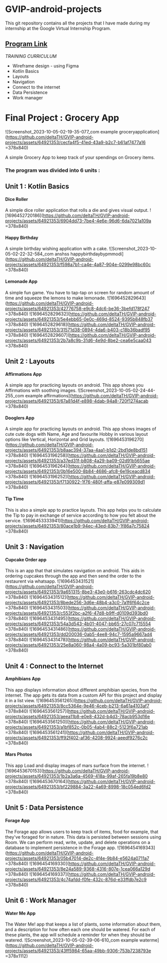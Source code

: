 
# GVIP-android-projects

This git repository contains all the projects that I have made during my internship at the Google Virtual Internship Program. 
## [Program Link](https://smartinternz.com/google-virtual-internship-program-2022)


_TRAINING CURRICULUM_
- Wireframe design - using Figma
- Kotlin Basics
- Layouts
- Navigation
- Connect to the internet
- Data Persistence
- Work manager

# Final Project : Grocery App
![Screenshot_2023-10-05-02-19-35-077_com example groceryapplication](https://github.com/deltaTH/GVIP-android-projects/assets/64921353/cecfa4f5-41ed-43a9-b2c7-b61af7477a16 =378x840)

A simple Grocery App to keep track of your spendings on Grocery items.

### The program was divided into 6 units : 
## Unit 1 : Kotlin Basics
#### Dice Roller
A simple dice roller application that rolls a die and gives visual output.
![1696452720186](https://github.com/deltaTH/GVIP-android-projects/assets/64921353/6904dd73-7be4-4e6e-96d6-6da7021a109a =378x840)

#### Happy Birthday
A simple birthday wishing application with a cake.
![Screenshot_2023-10-05-02-22-32-584_com anshss happybirthdaybypmmodi](https://github.com/deltaTH/GVIP-android-projects/assets/64921353/f598a7b1-ca4e-4a87-904e-0299e98bc60c =378x840)

#### Lemonade App
A simple fun game. 
You have to tap-tap on screen for random amount of time and squeeze the lemons to make lemonade.
![1696452829643](https://github.com/deltaTH/GVIP-android-projects/assets/64921353/42776758-e9c8-4dc6-be36-3befd178f247 =378x840)
![1696452829632](https://github.com/deltaTH/GVIP-android-projects/assets/64921353/5e4ebb65-0e0c-469d-8524-9395b848fb37 =378x840)
![1696452829618](https://github.com/deltaTH/GVIP-android-projects/assets/64921353/31571d38-0894-4da6-b403-c18b36badf95 =378x840)
![1696452829607](https://github.com/deltaTH/GVIP-android-projects/assets/64921353/2b7a8c9b-31d6-4e9d-8be2-cea6e5caa043 =378x840)


## Unit 2 : Layouts
#### Affirmations App
A simple app for practicing layouts on android.
This app shows you Affirmations with soothing images.
![Screenshot_2023-10-05-02-24-44-255_com example affirmations](https://github.com/deltaTH/GVIP-android-projects/assets/64921353/67a81d4f-e898-4dab-94a8-720f1274acab =378x840)


#### Dooglers App
A simple app for practicing layouts on android.
This app shows images of cute cute dogs with Name, Age and favourite Hobby in various layout options like Vertical, Horizontal and Grid layouts.
![1696453196270](https://github.com/deltaTH/GVIP-android-projects/assets/64921353/b8aac394-37aa-4aa1-b1d2-2bd1de8bd151 =378x840)
![1696453196258](https://github.com/deltaTH/GVIP-android-projects/assets/64921353/a37ed31f-b808-4a29-ba09-02d91b5655ae =378x840)
![1696453196264](https://github.com/deltaTH/GVIP-android-projects/assets/64921353/0b16e500-8b84-4686-afc8-6e19ceacd834 =378x840)
![1696453196252](https://github.com/deltaTH/GVIP-android-projects/assets/64921353/f7130922-1f76-480f-affa-e87e099309d1 =378x840)


#### Tip Time 
This is also a simple app to practice layouts.
This app helps you to calculate the Tip to pay in exchange of service according to how you felt about the service.
![1696453333941](https://github.com/deltaTH/GVIP-android-projects/assets/64921353/80ace1b9-94ec-43ed-83b7-1f86a7c75824 =378x840)


## Unit 3 : Navigation
#### Cupcake Order app 
This is an app that that simulates navigation on android. This aids in ordering cupcakes through the app and then send the order to the restaurent via whatsapp.
![1696453431521](https://github.com/deltaTH/GVIP-android-projects/assets/64921353/9a651315-8be3-43e0-b616-263cdc4dc620 =378x840)
![1696453431512](https://github.com/deltaTH/GVIP-android-projects/assets/64921353/8bede256-3d6e-48b4-a3c0-7a1f6f64c2ce =378x840)
![1696453431503](https://github.com/deltaTH/GVIP-android-projects/assets/64921353/c553f2bc-a2f6-47d8-b9ff-d0109d393bd0 =378x840)
![1696453431495](https://github.com/deltaTH/GVIP-android-projects/assets/64921353/54a3d543-4b01-4047-bb65-27c07c715554 =378x840)
![1696453431486](https://github.com/deltaTH/GVIP-android-projects/assets/64921353/dd200036-0ab5-4ee8-94c7-1595a9667ad4 =378x840)
![1696453431478](https://github.com/deltaTH/GVIP-android-projects/assets/64921353/25e8a060-98a4-4a09-bc93-5a301bf80ab0 =378x840)


## Unit 4 : Connect to the Internet
#### Amphibians App
This app displays information about different amphibian species, from the internet. The app gets its data from a custom API for this project and display it in a list view.
![1696453561265](https://github.com/deltaTH/GVIP-android-projects/assets/64921353/8cc5364e-9e46-4ceb-b213-6a61a4103af7 =378x840)
![1696453561257](https://github.com/deltaTH/GVIP-android-projects/assets/64921353/aeea11b8-e0e8-432d-b4d3-78acb953d16e =378x840)
![1696453561250](https://github.com/deltaTH/GVIP-android-projects/assets/64921353/a1bf852c-0b05-4ab4-88c2-5123f6a721ab =378x840)
![1696453561241](https://github.com/deltaTH/GVIP-android-projects/assets/64921353/ff92f402-af36-4208-9924-aeedf9276c2c =378x840)



#### Mars Photos 
This app Load and display images of mars surface from the internet.
![1696453670153](https://github.com/deltaTH/GVIP-android-projects/assets/64921353/1b2a3a6a-4569-418a-99af-265fa19b8e80 =378x840)
![1696453670164](https://github.com/deltaTH/GVIP-android-projects/assets/64921353/bf229884-3a22-4a69-8998-18c054ed6fd2 =378x840)


## Unit 5 : Data Persistence
#### Forage App
The Forage app allows users to keep track of items, food for example, that they've foraged for in nature. This data is persisted between sessions using Room. We can perform read, write, update, and delete operations on a database to implement persistence in the Forage app.
![1696454169343](https://github.com/deltaTH/GVIP-android-projects/assets/64921353/05b47014-de2c-4f4e-9b84-e5624a0711a7 =378x840)
![1696454169330](https://github.com/deltaTH/GVIP-android-projects/assets/64921353/8e24a589-9368-4316-807e-1cea066a129d =378x840)
![1696454169337](https://github.com/deltaTH/GVIP-android-projects/assets/64921353/4c74afdd-f0fe-432c-876d-e33ffdb7e2c9 =378x840)


## Unit 6 : Work Manager
#### Water Me App

The Water Me! app that keeps a list of plants, some information about them, and a description for how often each one should be watered. For each of these plants, the app will schedule a reminder for when they should be watered.
![Screenshot_2023-10-05-02-39-06-610_com example waterme](https://github.com/deltaTH/GVIP-android-projects/assets/64921353/43ff5984-65aa-49bb-9306-753b7238793e =378x1112)

